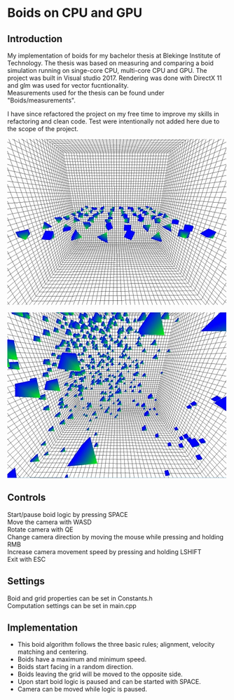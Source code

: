 
# Boids on CPU and GPU
## Introduction
My implementation of boids for my bachelor thesis at Blekinge Institute of Technology. The thesis was based on measuring and comparing a boid simulation running on singe-core CPU, multi-core CPU and GPU.
The project was built in Visual studio 2017. Rendering was done with DirectX 11 and glm was used for vector fucntionality. \
Measurements used for the thesis can be found under "Boids/measurements".

I have since refactored the project on my free time to improve my skills in refactoring and clean code. 
Test were intentionally not added here due to the scope of the project.


![[Initial positions image]](images/Flock64Cube40.jpg?raw=true "Flocksize 64 and grid size 40, initial positions")

![[Simulation image]](images/Flock512Cube40Active.jpg?raw=true "Flocksize 512 and grid size 40, active simulation")
## Controls
Start/pause boid logic by pressing SPACE \
Move the camera with WASD \
Rotate camera with QE \
Change camera direction by moving the mouse while pressing and holding RMB \
Increase camera movement speed by pressing and holding LSHIFT \
Exit with ESC

## Settings
Boid and grid properties can be set in Constants.h \
Computation settings can be set in main.cpp

## Implementation
- This boid algorithm follows the three basic rules; alignment, velocity matching and centering.
- Boids have a maximum and minimum speed.
- Boids start facing in a random direction.
- Boids leaving the grid will be moved to the opposite side.
- Upon start boid logic is paused and can be started with SPACE.
- Camera can be moved while logic is paused.
